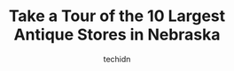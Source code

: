 ---
layout: ampstory
image: https://i0.wp.com/paketmu.com/wp-content/uploads/2023/06/great-plains-art-antiques-0-in-nebraska-1686371045.jpeg?resize=640,853
author: techidn
featured: false
description: Explore the diverse Antique Store scene in Nebraska, home to an incredible selection of 10 establishments catering to every taste. Whether youre in search of iconic favorites or undiscovere
title: Take a Tour of the 10 Largest Antique Stores in Nebraska
cover:
   title: Take a Tour of the 10 Largest Antique Stores in Nebraska
   subtitle: RICKPATE
   background: https://paketmu.com/wp-content/uploads/2023/06/great-plains-art-antiques-0-in-nebraska-1686371045.jpeg

pages: 
 - layout: thirds
   top: <h1>#1 Brass Armadillo Antique Mall - Omaha</h1>
   bottom: "<p>Fun antique mall! Lots of variety in the vintage items, lots of different vendors, seemed to be quite clean and well managed. Prices also reasonable and fair. Plan on spe</p>"
   background: https://paketmu.com/wp-content/uploads/2023/06/great-plains-art-antiques-1-in-nebraska-1686371046.jpeg
   backgroundblur: true
 - layout: thirds
   top: <h1>#2 Aardvark Antique Mall</h1>
   bottom: "<p>Top notch all the way. Well organized kind people work here. Great selection. Mostly reasonable prices, only with a few exceptions. Overall very good place to spend a cou</p>"
   background: https://paketmu.com/wp-content/uploads/2023/06/great-plains-art-antiques-2-in-nebraska-1686371047.jpeg
   cta:
      link: https://paketmu.com/take-a-tour-of-the-10-largest-antique-stores-in-nebraska/
      text: Take a Tour of the 10 Largest Antique Stores in Nebraska
 - layout: thirds
   top: <h1>#3 Platte Valley Antique Mall</h1>
   bottom: "<p>There is a great variety of antiques to shop for. The staff is very helpful and friendly. The restaurant is a great addition, with a bar in addition to table seating. Def</p>"
   background: https://paketmu.com/wp-content/uploads/2023/06/great-plains-art-antiques-3-in-nebraska-1686371048.jpeg
   cta:
      link: https://paketmu.com/take-a-tour-of-the-10-largest-antique-stores-in-nebraska/
      text: Take a Tour of the 10 Largest Antique Stores in Nebraska
 - layout: thirds
   top: <h1>#4 Vintage Village Antique Mall</h1>
   bottom: "<p>2425 O St, Lincoln, NE 68510, United States</p>"
   background: https://images.unsplash.com/photo-1615749413727-825b59a857b5?ixlib=rb-4.0.3&ixid=MnwxMjA3fDB8MHxwaG90by1wYWdlfHx8fGVufDB8fHx8&auto=format&fit=crop&w=640&h=853&q=80
   cta:
      link: https://paketmu.com/take-a-tour-of-the-10-largest-antique-stores-in-nebraska/
      text: Take a Tour of the 10 Largest Antique Stores in Nebraska
 - layout: thirds
   top: <h1>#5 Railroad Towne Antique Mall</h1>
   bottom: "<p>319 W 3rd St, Grand Island, NE 68801, United States</p>"
   background: https://images.unsplash.com/photo-1489648022186-8f49310909a0?ixlib=rb-4.0.3&ixid=MnwxMjA3fDB8MHxwaG90by1wYWdlfHx8fGVufDB8fHx8&auto=format&fit=crop&w=640&h=853&q=80
   cta:
      link: https://paketmu.com/take-a-tour-of-the-10-largest-antique-stores-in-nebraska/
      text: Take a Tour of the 10 Largest Antique Stores in Nebraska
 - layout: thirds
   top: <h1>#6 Cool and Collected Antiques</h1>
   bottom: "<p>3235 S 13th St, Lincoln, NE 68502, United States</p>"
   background: https://images.unsplash.com/photo-1604871000636-074fa5117945?ixlib=rb-4.0.3&ixid=MnwxMjA3fDB8MHxwaG90by1wYWdlfHx8fGVufDB8fHx8&auto=format&fit=crop&w=640&h=853&q=80
   cta:
      link: https://paketmu.com/take-a-tour-of-the-10-largest-antique-stores-in-nebraska/
      text: Take a Tour of the 10 Largest Antique Stores in Nebraska
 - layout: thirds
   top: <h1>#7 Timeless Treasures On O Street</h1>
   bottom: "<p>1717 O St, Lincoln, NE 68508, United States</p>"
   background: https://images.unsplash.com/photo-1567360425618-1594206637d2?ixlib=rb-4.0.3&ixid=MnwxMjA3fDB8MHxwaG90by1wYWdlfHx8fGVufDB8fHx8&auto=format&fit=crop&w=640&h=853&q=80
   cta:
      link: https://paketmu.com/take-a-tour-of-the-10-largest-antique-stores-in-nebraska/
      text: Take a Tour of the 10 Largest Antique Stores in Nebraska
 - layout: thirds
   middle: Continue reading...
   background: https://images.unsplash.com/photo-1567095761054-7a02e69e5c43?ixlib=rb-4.0.3&ixid=MnwxMjA3fDB8MHxwaG90by1wYWdlfHx8fGVufDB8fHx8&auto=format&fit=crop&w=640&h=853&q=80
   cta:
      link: https://paketmu.com/take-a-tour-of-the-10-largest-antique-stores-in-nebraska/
      text: Take a Tour of the 10 Largest Antique Stores in Nebraska
      
---